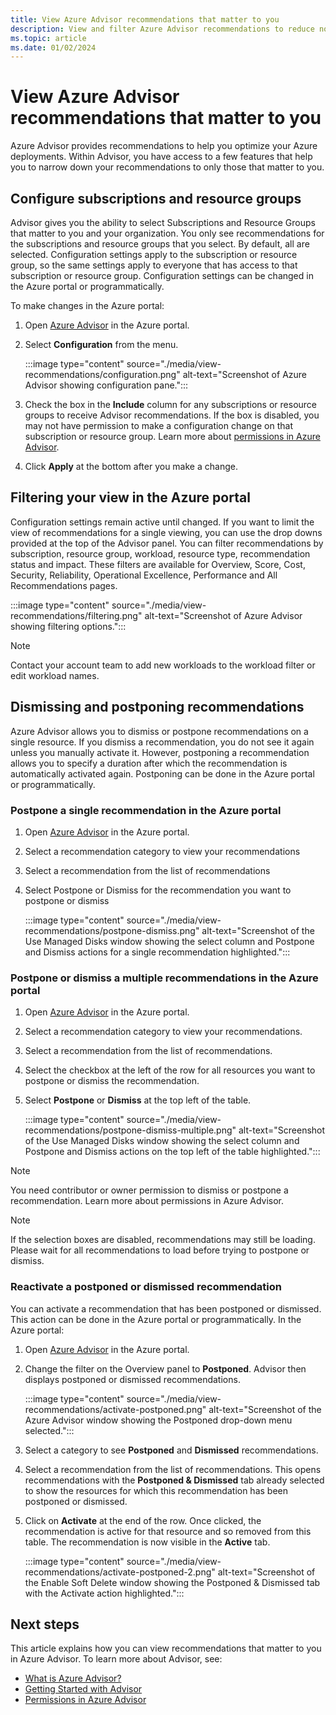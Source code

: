```yaml
---
title: View Azure Advisor recommendations that matter to you
description: View and filter Azure Advisor recommendations to reduce noise.
ms.topic: article
ms.date: 01/02/2024
---
```


# View Azure Advisor recommendations that matter to you

Azure Advisor provides recommendations to help you optimize your Azure deployments. Within Advisor, you have access to a few features that help you to narrow down your recommendations to only those that matter to you.

## Configure subscriptions and resource groups

Advisor gives you the ability to select Subscriptions and Resource Groups that matter to you and your organization. You only see recommendations for the subscriptions and resource groups that you select. By default, all are selected. Configuration settings apply to the subscription or resource group, so the same settings apply to everyone that has access to that subscription or resource group. Configuration settings can be changed in the Azure portal or programmatically.

To make changes in the Azure portal:

1. Open [Azure Advisor](https://aka.ms/azureadvisordashboard) in the Azure portal.

1. Select **Configuration** from the menu.

    :::image type="content" source="./media/view-recommendations/configuration.png" alt-text="Screenshot of Azure Advisor showing configuration pane.":::

1. Check the box in the **Include** column for any subscriptions or resource groups to receive Advisor recommendations. If the box is disabled, you may not have permission to make a configuration change on that subscription or resource group. Learn more about [permissions in Azure Advisor](permissions.md).

1. Click **Apply** at the bottom after you make a change.

## Filtering your view in the Azure portal

Configuration settings remain active until changed. If you want to limit the view of recommendations for a single viewing, you can use the drop downs provided at the top of the Advisor panel. You can filter recommendations by subscription, resource group, workload, resource type, recommendation status and impact. These filters are available for Overview, Score, Cost, Security, Reliability, Operational Excellence, Performance and All Recommendations pages.

   :::image type="content" source="./media/view-recommendations/filtering.png" alt-text="Screenshot of Azure Advisor showing filtering options.":::

> [!NOTE]
> Contact your account team to add new workloads to the workload filter or edit workload names.   

## Dismissing and postponing recommendations

Azure Advisor allows you to dismiss or postpone recommendations on a single resource. If you dismiss a recommendation, you do not see it again unless you manually activate it. However, postponing a recommendation allows you to specify a duration after which the recommendation is automatically activated again. Postponing can be done in the Azure portal or programmatically.

### Postpone a single recommendation in the Azure portal 

1. Open [Azure Advisor](https://aka.ms/azureadvisordashboard) in the Azure portal.
1. Select a recommendation category to view your recommendations
1. Select a recommendation from the list of recommendations
1. Select Postpone or Dismiss for the recommendation you want to postpone or dismiss

     :::image type="content" source="./media/view-recommendations/postpone-dismiss.png" alt-text="Screenshot of the Use Managed Disks window showing the select column and Postpone and Dismiss actions for a single recommendation highlighted.":::

### Postpone or dismiss a multiple recommendations in the Azure portal

1. Open [Azure Advisor](https://aka.ms/azureadvisordashboard) in the Azure portal.
1. Select a recommendation category to view your recommendations.
1. Select a recommendation from the list of recommendations.
1. Select the checkbox at the left of the row for all resources you want to postpone or dismiss the recommendation.
1. Select **Postpone** or **Dismiss** at the top left of the table.

     :::image type="content" source="./media/view-recommendations/postpone-dismiss-multiple.png" alt-text="Screenshot of the Use Managed Disks window showing the select column and Postpone and Dismiss actions on the top left of the table highlighted.":::

> [!NOTE]
> You need contributor or owner permission to dismiss or postpone a recommendation. Learn more about permissions in Azure Advisor.

> [!NOTE]
> If the selection boxes are disabled, recommendations may still be loading. Please wait for all recommendations to load before trying to postpone or dismiss.

### Reactivate a postponed or dismissed recommendation

You can activate a recommendation that has been postponed or dismissed. This action can be done in the Azure portal or programmatically. In the Azure portal:

1. Open [Azure Advisor](https://aka.ms/azureadvisordashboard) in the Azure portal.

1. Change the filter on the Overview panel to **Postponed**. Advisor then displays postponed or dismissed recommendations.

    :::image type="content" source="./media/view-recommendations/activate-postponed.png" alt-text="Screenshot of the Azure Advisor window showing the Postponed drop-down menu selected.":::

1. Select a category to see **Postponed** and **Dismissed** recommendations.

1. Select a recommendation from the list of recommendations. This opens recommendations with the **Postponed & Dismissed** tab already selected to show the resources for which this recommendation has been postponed or dismissed.

1. Click on **Activate** at the end of the row. Once clicked, the recommendation is active for that resource and so removed from this table. The recommendation is now  visible in the **Active** tab.
 
     :::image type="content" source="./media/view-recommendations/activate-postponed-2.png" alt-text="Screenshot of the Enable Soft Delete window showing the Postponed & Dismissed tab with the Activate action highlighted.":::

## Next steps

This article explains how you can view recommendations that matter to you in Azure Advisor. To learn more about Advisor, see: 

- [What is Azure Advisor?](advisor-overview.md)
- [Getting Started with Advisor](advisor-get-started.md)
- [Permissions in Azure Advisor](permissions.md)



